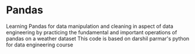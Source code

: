 # Pandas

Learning Pandas for data manipulation and cleaning in aspect of data engineering by practicing the fundamental and important operations of pandas on a weather dataset
This code is based on darshil parmar's python for data engineering course

